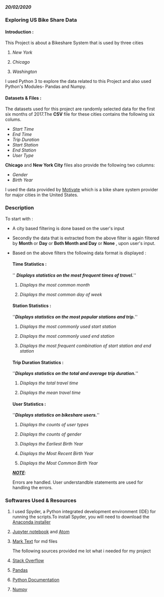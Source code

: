 ##### 20/02/2020

### Exploring US Bike Share Data

#### **Introduction :**

This Project is about a Bikeshare System that is used by three cities 

1. *New York*

2. *Chicago*

3. *Washington*

I used Python 3  to explore the data related to this Project and also used 
Python's Modules- Pandas and Numpy.

#### Datasets & Files  :

The datasets used for this project are randomly selected data for the first six months of 2017.The **CSV** file for these cities contains the following six colums.

- *Start Time*
- *End Time*
- *Trip Duration*
- *Start Station*
- *End Station*
- *User Type*

**Chicago** and **New York City** files also provide the following two columns:

- *Gender*
- *Birth Year*

I used the data provided by [Motivate](https://www.motivateco.com/) which is a bike share system provider for major cities in the United States.

### Description

To start  with :

- A city based filtering is done based on the user's input

- Secondly the data that is extracted from the above filter is again filtered by **Month** or **Day** or **Both Month and Day** or **None** , upon user's input.

- Based on the above filters the following data format is displayed :
  
  #### **Time Statistics :**
  
  '' ***Displays statistics on the most frequent times of travel.***''
  
  1. *Displays the most common month*
  
  2. *Displays the most common day of week*
  
  #### **Station Statistics :**
  
  ''***Displays statistics on the most popular stations and trip.***''
  
  1. *Displays the most commonly used start station*
  
  2. *Displays the most commonly used end station*
  
  3. *Displays the most frequent combination of start station and end station*
  
  #### **Trip Duration Statistics :**
  
  ''***Displays statistics on the total and average trip duration.***''
  
  1. *Displays the total travel time*
  
  2. *Displays the mean travel time*
  
  #### **User Statistics :**
  
  ''***Displays statistics on bikeshare users.***''
  
  1. *Displays the counts of user types*
  
  2. *Displays the counts of gender*
  
  3. *Displays the Earliest Birth Year*
  
  4. *Displays the Most Recent Birth Year*
  
  5. *Displays the Most Common Birth Year*
  
  ***<u>NOTE</u>***:
  
  Errors are handled. User understandble statements are used for handling the errors.

### Softwares Used & Resources

1. I used Spyder, a Python integrated development environment (IDE) for running the scripts.To install Spyder, you will need to download the [Anaconda installer](https://www.anaconda.com/distribution/)

2. [Jupyter notebook](https://jupyter.org/) and [Atom](https://atom.io/)

3. [Mark Text](https://marktext.app/) for md files
   
   The following sources provided me lot what i needed for my project

4. [Stack Overflow](https://stackoverflow.com/)

5. [Pandas](https://pandas.pydata.org/pandas-docs/version/0.17.0/)

6. [Python Documentation](https://docs.python.org/3/library/)

7. [Numpy](https://docs.scipy.org/doc/numpy-1.13.0/contents.html)
